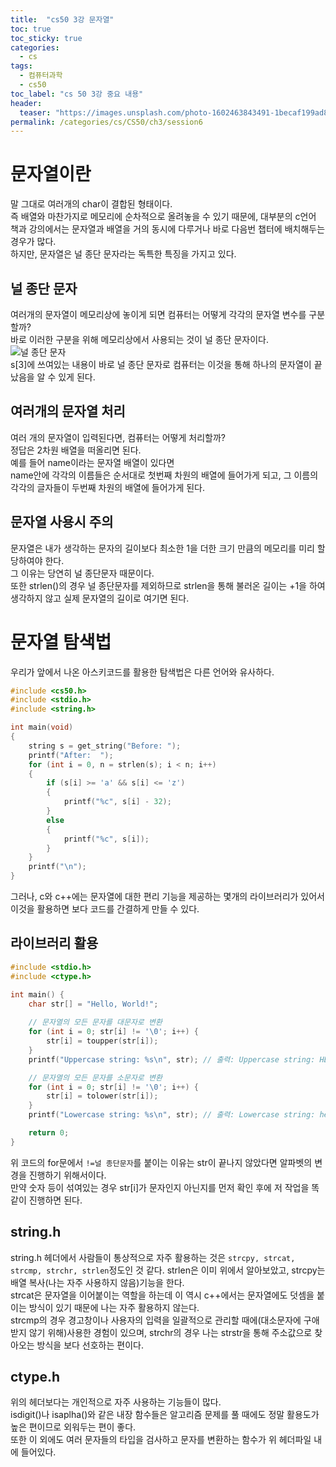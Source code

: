```yaml
---
title:  "cs50 3강 문자열"
toc: true
toc_sticky: true
categories:
  - cs
tags:
  - 컴퓨터과학
  - cs50
toc_label: "cs 50 3강 중요 내용"
header:
  teaser: "https://images.unsplash.com/photo-1602463843491-1becaf199ad8?q=80&w=2660&auto=format&fit=crop&ixlib=rb-4.0.3&ixid=M3wxMjA3fDB8MHxwaG90by1wYWdlfHx8fGVufDB8fHx8fA%3D%3D"
permalink: /categories/cs/CS50/ch3/session6
---
```

# 문자열이란
말 그대로 여러개의 char이 결합된 형태이다.<br>
즉 배열와 마찬가지로 메모리에 순차적으로 올려놓을 수 있기 때문에, 대부분의 c언어 책과 강의에서는 문자열과 배열을 거의 동시에 다루거나 바로 다음번 챕터에 배치해두는 경우가 많다.<br>
하지만, 문자열은 널 종단 문자라는 독특한 특징을 가지고 있다.
## 널 종단 문자
여러개의 문자열이 메모리상에 놓이게 되면 컴퓨터는 어떻게 각각의 문자열 변수를 구분할까?<br>
바로 이러한 구분을 위해 메모리상에서 사용되는 것이 널 종단 문자이다.<br>
![널 종단 문자](https://cs50.harvard.edu/x/2020/notes/2/memory_with_string.png)<br>
s[3]에 쓰여있는 내용이 바로 널 종단 문자로 컴퓨터는 이것을 통해 하나의 문자열이 끝났음을 알 수 있게 된다.
## 여러개의 문자열 처리
여러 개의 문자열이 입력된다면, 컴퓨터는 어떻게 처리할까?<br>
정답은 2차원 배열을 떠올리면 된다.<br>
예를 들어 name이라는 문자열 배열이 있다면<br>
name안에 각각의 이름들은 순서대로 첫번째 차원의 배열에 들어가게 되고, 그 이름의 각각의 글자들이 두번째 차원의 배열에 들어가게 된다.
## 문자열 사용시 주의
문자열은 내가 생각하는 문자의 길이보다 최소한 1을 더한 크기 만큼의 메모리를 미리 할당하여야 한다.<br>
그 이유는 당연히 널 종단문자 때문이다.<br>
또한 strlen()의 경우 널 종단문자를 제외하므로 strlen을 통해 불러온 길이는 +1을 하여 생각하지 않고 실제 문자열의 길이로 여기면 된다.
# 문자열 탐색법
우리가 앞에서 나온 아스키코드를 활용한 탐색법은 다른 언어와 유사하다.

```c
#include <cs50.h>
#include <stdio.h>
#include <string.h>

int main(void)
{
    string s = get_string("Before: ");
    printf("After:  ");
    for (int i = 0, n = strlen(s); i < n; i++)
    {
        if (s[i] >= 'a' && s[i] <= 'z')
        {
            printf("%c", s[i] - 32);
        }
        else
        {
            printf("%c", s[i]);
        }
    }
    printf("\n");
}
```

그러나, c와 c++에는 문자열에 대한 편리 기능을 제공하는 몇개의 라이브러리가 있어서 이것을 활용하면 보다 코드를 간결하게 만들 수 있다.
## 라이브러리 활용

```c
#include <stdio.h>
#include <ctype.h>

int main() {
    char str[] = "Hello, World!";
    
    // 문자열의 모든 문자를 대문자로 변환
    for (int i = 0; str[i] != '\0'; i++) {
        str[i] = toupper(str[i]);
    }
    printf("Uppercase string: %s\n", str); // 출력: Uppercase string: HELLO, WORLD!

    // 문자열의 모든 문자를 소문자로 변환
    for (int i = 0; str[i] != '\0'; i++) {
        str[i] = tolower(str[i]);
    }
    printf("Lowercase string: %s\n", str); // 출력: Lowercase string: hello, world!

    return 0;
}
```
위 코드의 for문에서 `!=널 종단문자`를 붙이는 이유는 str이 끝나지 않았다면 알파벳의 변경을 진행하기 위해서이다.<br>
만약 숫자 등이 섞여있는 경우 str[i]가 문자인지 아닌지를 먼저 확인 후에 저 작업을 똑같이 진행하면 된다.
## string.h
string.h 헤더에서 사람들이 통상적으로 자주 활용하는 것은 `strcpy, strcat, strcmp, strchr, strlen`정도인 것 같다.
strlen은 이미 위에서 알아보았고, strcpy는 배열 복사(나는 자주 사용하지 않음)기능을 한다.<br>
strcat은 문자열을 이어붙이는 역할을 하는데 이 역시 c++에서는 문자열에도 덧셈을 붙이는 방식이 있기 때문에 나는 자주 활용하지 않는다.<br>
strcmp의 경우 경고창이나 사용자의 입력을 일괄적으로 관리할 때에(대소문자에 구애받지 않기 위해)사용한 경험이 있으며, strchr의 경우 나는 strstr을 통해 주소값으로 찾아오는 방식을 보다 선호하는 편이다.
## ctype.h
위의 헤더보다는 개인적으로 자주 사용하는 기능들이 많다.<br>
isdigit()나 isaplha()와 같은 내장 함수들은 알고리즘 문제를 풀 때에도 정말 활용도가 높은 편이므로 외워두는 편이 좋다.<br>
또한 이 외에도 여러 문자들의 타입을 검사하고 문자를 변환하는 함수가 위 헤더파일 내에 들어있다.